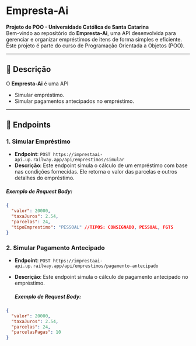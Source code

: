 # Empresta-Ai

**Projeto de POO - Universidade Católica de Santa Catarina**  
Bem-vindo ao repositório do **Empresta-Ai**, uma API desenvolvida para gerenciar e organizar empréstimos de itens de forma simples e eficiente. Este projeto é parte do curso de Programação Orientada a Objetos (POO).

---

## 📘 **Descrição**

O **Empresta-Ai** é uma API

- Simular empréstimo.
- Simular pagamentos antecipados no empréstimo.

---

## 🚀 **Endpoints**

### 1. Simular Empréstimo

- **Endpoint**: `POST https://imprestaai-api.up.railway.app/api/emprestimos/simular`
- **Descrição**: Este endpoint simula o cálculo de um empréstimo com base nas condições fornecidas. Ele retorna o valor das parcelas e outros detalhes do empréstimo.

##### **Exemplo de Request Body**:

```json
{
  "valor": 20000,
  "taxaJuros": 2.54,
  "parcelas": 24,
  "tipoEmprestimo": "PESSOAL" //TIPOS: CONSIGNADO, PESSOAL, FGTS
}
```
### 2. Simular Pagamento Antecipado

- **Endpoint**: `POST https://imprestaai-api.up.railway.app/api/emprestimos/pagamento-antecipado`
- **Descrição**: Este endpoint simula o cálculo de pagamento antecipado no empréstimo.

  ##### **Exemplo de Request Body**:

```json
{
  "valor": 20000,
  "taxaJuros": 2.54,
  "parcelas": 24,
  "parcelasPagas": 10
}
```

